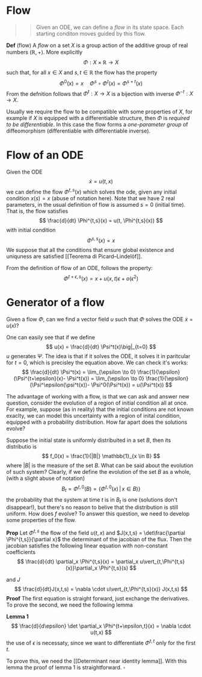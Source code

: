 # Flow

>> Given an ODE, we can define a _flow_ in its state space. Each starting conditon moves guided by this flow.

**Def** (flow) A _flow_ on a set $X$ is a group action of the additive group of real numbers $(\mathbb{R},+)$. More explicitly
$$
\Phi : X \times \mathbb{R} \to X
$$
such that, for all $x \in X$ and $s,t \in \mathbb{R}$ the flow has the property
$$
\Phi^0(x) = x \quad \Phi^s \circ \Phi^t (x) = \Phi^{s+t}(x)
$$
From the defnition follows that $\Phi^t : X \to X$ is a bijection with inverse $\Phi^{-t} : X \to X$. 

Usually we require the flow to be compatible with some properties of $X$, for example if $X$ is equipped with a differentiable structure, then $\Phi$ is _required to be differentiable_. In this case the flow forms a _one-parameter group_ of diffeomorphism (differentiable with differentiable inverse).

# Flow of an ODE
Given the ODE
$$
\dot x = u(t,x)
$$
we can define the flow $\Phi^{t,s}(x)$ which solves the ode, given any initial condition $x(s) = x$ (abuse of notation here). Note that we have $2$ real parameters, in the usual definition of flow is assumed $s=0$ (initial time).
That is, the flow satisfies
$$
\frac{d}{dt} \Phi^{t,s}(x) = u(t, \Phi^{t,s}(x))
$$
with initial condition
$$
\Phi^{s,s}(x)=x
$$
We suppose that all the conditions that ensure global existence and uniquness are satisfied [[Teorema di Picard–Lindelöf]].

From the definition of flow of an ODE, follows the property:
$$
\Phi^{t+\epsilon,s}(x) = x + u(x,t)\epsilon + o(\epsilon^2)
$$

# Generator of a flow

Given a flow $\Phi$, can we find a vector field $u$ such that $\Phi$ solves the ODE $\dot x = u(x)$? 

One can easily see that if we define 
$$
u(x) = \frac{d}{dt} \Psi^t(x)\big|_{t=0}
$$
$u$ generates $\Psi$. The idea is that if it solves the ODE, it solves it in paritcular for $t=0$, which is precisley the equation above. We can check it's works:
$$
\frac{d}{dt} \Psi^t(x) = \lim_{\epsilon \to 0} \frac{1}{\epsilon} (\Psi^{t+\epsilon}(x)- \Psi^t(x)) = \lim_{\epsilon \to 0} \frac{1}{\epsilon}(\Psi^\epsilon(\psi^t(x))- \Psi^0(\Psi^t(x))  = u(\Psi^t(x))
$$


The advantage of working with a flow, is that we can ask and answer new question, consider the evolution of a region of initial condition all at once.
For example, suppose (as in reality) that the initial conditions are not known exaclty, we can model this uncertainty with a region of inital condition, equipped with a probability distribution. How far apart does the solutions evolve? 

Suppose the initial state is uniformly distribuited in a set $B$, then its distributio  is
$$
f_0(x) = \frac{1}{|B|} \mathbb{1}_{x \in B}
$$
where $|B|$ is the measure of the set $B$. What can be said about the evolution of such system? Clearly, if we define the evolution of the set $B$ as a whole, (with a slight abuse of notation)
$$
B_t = \Phi^{t,0}(B) = \{\Phi^{t,0}(x) \,\vert\, x \in B)\}
$$
the probability that the system at time $t$ is in $B_t$ is one (solutions don't disappear!), but there's no reason to belive that the distribution is still uniform. How does $f$ evolve? To answer this question, we need to develop some properties of the flow.

**Prop** Let $\Phi^{t,s}$ the flow of the field $u(t,x)$ and $J(x,t,s) = \det\frac{\partial \Phi^{t,s}}{\partial x}$ the determinant of the jacobian of the flux. Then the jacobian satisfies the following linear equation with non-constant coefficients
$$
\frac{d}{dt} \partial_x \Phi^{t,s}(x) = \partial_x u\vert_{t,\Phi^{t,s}(x)}\partial_x \Phi^{t,s}(s)
$$

and $J$ 
$$
\frac{d}{dt}J(x,t,s) = \nabla \cdot u\vert_{t,\Phi^{t,s}(x)} J(x,t,s)
$$
**Proof** The first equation is straight forward, just exchange the derivatives.
To prove the second, we need the following lemma

**Lemma 1** 
$$
\frac{d}{d\epsilon} \det \partial_x \Phi^{t+\epsilon,t}(x) = \nabla \cdot u(t,x)
$$
the use of $\epsilon$ is necessaty, since we want to differentiate $\Phi^{t,t}$ only for the first $t$.

To prove this, we need the [[Determinant near identity lemma]].
With this lemma the proof of lemma $1$ is straightforward. $\square$






